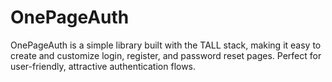 # OnePageAuth
OnePageAuth is a simple library built with the TALL stack, making it easy to create and customize login, register, and password reset pages. Perfect for user-friendly, attractive authentication flows.
